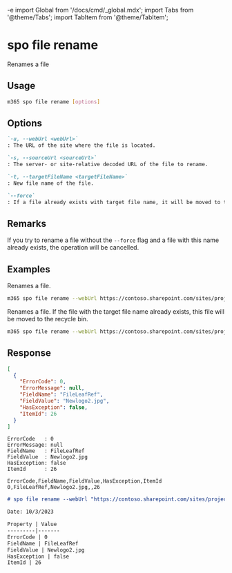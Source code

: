-e <!-- DISCLAIMER: All secrets, passwords, and sensitive values in this document are examples only and not real credentials. -->
import Global from '/docs/cmd/_global.mdx';
import Tabs from '@theme/Tabs';
import TabItem from '@theme/TabItem';

# spo file rename

Renames a file

## Usage

```sh
m365 spo file rename [options]
```

## Options

```md definition-list
`-u, --webUrl <webUrl>`
: The URL of the site where the file is located.

`-s, --sourceUrl <sourceUrl>`
: The server- or site-relative decoded URL of the file to rename.

`-t, --targetFileName <targetFileName>`
: New file name of the file.

`--force`
: If a file already exists with target file name, it will be moved to the recycle bin. If omitted, the rename operation will be canceled if a file already exists with the specified file name.
```

<Global />

## Remarks

If you try to rename a file without the `--force` flag and a file with this name already exists, the operation will be cancelled.

## Examples

Renames a file.

```sh
m365 spo file rename --webUrl https://contoso.sharepoint.com/sites/project-x --sourceUrl '/Shared Documents/Test1.docx' --targetFileName 'Test2.docx'
```

Renames a file. If the file with the target file name already exists, this file will be moved to the recycle bin.

```sh
m365 spo file rename --webUrl https://contoso.sharepoint.com/sites/project-x --sourceUrl '/Shared Documents/Test1.docx' --targetFileName 'Test2.docx' --force
```

## Response

<Tabs>
  <TabItem value="JSON">

  ```json
  [
    {
      "ErrorCode": 0,
      "ErrorMessage": null,
      "FieldName": "FileLeafRef",
      "FieldValue": "Newlogo2.jpg",
      "HasException": false,
      "ItemId": 26
    }
  ]
  ```

  </TabItem>
  <TabItem value="Text">

  ```text
  ErrorCode   : 0
  ErrorMessage: null
  FieldName   : FileLeafRef
  FieldValue  : Newlogo2.jpg
  HasException: false
  ItemId      : 26
  ```

  </TabItem>
  <TabItem value="CSV">

  ```csv
  ErrorCode,FieldName,FieldValue,HasException,ItemId
  0,FileLeafRef,Newlogo2.jpg,,26
  ```

  </TabItem>
  <TabItem value="Markdown">

  ```md
  # spo file rename --webUrl "https://contoso.sharepoint.com/sites/project-x" --sourceUrl "/Shared Documents/Newlogo.jpg" --targetFileName "Newlogo2.jpg"

  Date: 10/3/2023

  Property | Value
  ---------|-------
  ErrorCode | 0
  FieldName | FileLeafRef
  FieldValue | Newlogo2.jpg
  HasException | false
  ItemId | 26
  ```

  </TabItem>
</Tabs>

